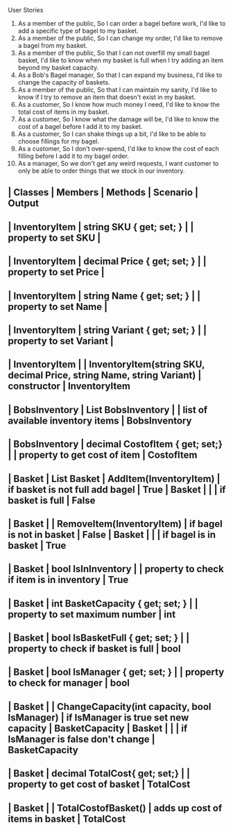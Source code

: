 User Stories
1. As a member of the public, So I can order a bagel before work, I'd like to add a specific type of bagel to my basket.
2. As a member of the public, So I can change my order, I'd like to remove a bagel from my basket.
3. As a member of the public, So that I can not overfill my small bagel basket, I'd like to know when my  basket is full when I try adding an item beyond my basket capacity.
4. As a Bob's Bagel manager, So that I can expand my business, I'd like to change the capacity of baskets.
5. As a member of the public, So that I can maintain my sanity, I'd like to know if I try to remove an item that doesn't exist in my basket.
6. As a customer, So I know how much money I need, I'd like to know the total cost of items in my basket.
7. As a customer, So I know what the damage will be, I'd like to know the cost of a bagel before I add it to my basket.
8. As a customer, So I can shake things up a bit, I'd like to be able to choose fillings for my bagel.
9. As a customer, So I don't over-spend, I'd like to know the cost of each filling before I add it to my bagel order.
10. As a manager, So we don't get any weird requests, I want customer to only be able to order things that we stock in our inventory.

	
| Classes		| Members								| Methods																| Scenario									| Output
---------------------------------------------------------------------------------------------------------------------------------------------------------------------------------------------
| InventoryItem | string SKU { get; set; }				|																		| property to set SKU						|
---------------------------------------------------------------------------------------------------------------------------------------------------------------------------------------------
| InventoryItem | decimal Price { get; set; }			|																		| property to set Price						|
---------------------------------------------------------------------------------------------------------------------------------------------------------------------------------------------
| InventoryItem | string Name { get; set; }				|																		| property to set Name						|
---------------------------------------------------------------------------------------------------------------------------------------------------------------------------------------------
| InventoryItem | string Variant { get; set; }			|																		| property to set Variant					|
---------------------------------------------------------------------------------------------------------------------------------------------------------------------------------------------
| InventoryItem	|										| InventoryItem(string SKU, decimal Price, string Name, string Variant)	| constructor 								| InventoryItem
---------------------------------------------------------------------------------------------------------------------------------------------------------------------------------------------

| BobsInventory | List<InventoryItem> BobsInventory		| 																		| list of available inventory items			| BobsInventory
---------------------------------------------------------------------------------------------------------------------------------------------------------------------------------------------
| BobsInventory | decimal CostofItem { get; set;}		| 																		| property to get cost of item				| CostofItem
---------------------------------------------------------------------------------------------------------------------------------------------------------------------------------------------

| Basket		| List<InventoryItem> Basket			| AddItem(InventoryItem)												| if basket is not full add bagel			| True
| Basket		|										|																		| if basket is full							| False
---------------------------------------------------------------------------------------------------------------------------------------------------------------------------------------------
| Basket		| 										| RemoveItem(InventoryItem)												| if bagel is not in basket					| False
| Basket		|										|																		| if bagel is in basket						| True
---------------------------------------------------------------------------------------------------------------------------------------------------------------------------------------------
| Basket		| bool IsInInventory					|																		| property to check if item is in inventory	| True
---------------------------------------------------------------------------------------------------------------------------------------------------------------------------------------------
| Basket		| int BasketCapacity { get; set; }		|																		| property to set maximum number 			| int
---------------------------------------------------------------------------------------------------------------------------------------------------------------------------------------------
| Basket		| bool IsBasketFull { get; set; }		|																		| property to check if basket is full 		| bool
---------------------------------------------------------------------------------------------------------------------------------------------------------------------------------------------
| Basket		| bool IsManager { get; set; }			| 																		| property to check for manager				| bool
---------------------------------------------------------------------------------------------------------------------------------------------------------------------------------------------
| Basket		|										| ChangeCapacity(int capacity, bool IsManager)							| if IsManager is true set new capacity		| BasketCapacity
| Basket		|										|																		| if IsManager is false	don't change		| BasketCapacity
---------------------------------------------------------------------------------------------------------------------------------------------------------------------------------------------
| Basket		| decimal TotalCost{ get; set;}			| 																		| property to get cost of basket			| TotalCost
---------------------------------------------------------------------------------------------------------------------------------------------------------------------------------------------
| Basket		|										| TotalCostofBasket()													| adds up cost of items in basket			| TotalCost
---------------------------------------------------------------------------------------------------------------------------------------------------------------------------------------------
